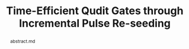 ---
title: Time-Efficient Qudit Gates through Incremental Pulse Re-seeding
layout: project
publisher: IEEE International Conference on Quantum Computing and Engineering (QCE 2022)
image: /assets/img/projects/ipr/hero.png
items:
    - name: .pdf
      link: /assets/papers/seifert_timeefficient_2022.pdf
    - name: publication
      link: "https://doi.org/10.1109/QCE53715.2022.00051"
    - name: arXiv
      link: https://arxiv.org/abs/2206.14975
    - name: poster
      link: /assets/files/QIP-2022.pdf
abstract: abstract.md
authors:
    - name: "Lennart Maximilian Seifert*"
      link: https://scholar.google.com/citations?user=k6RYl7kAAAAJ&hl=en&inst=5778974199078678248
      affiliation: University of Chicago
    - name: "Jason D. Chadwick*"
      link: https://www.jason-chadwick.com/
      affiliation: Carnegie Mellon University
    - name: "Andrew Litteken"
      link: http://andrewlitteken.com/
      affiliation: University of Chicago
    - name: "Frederic T. Chong"
      link: https://people.cs.uchicago.edu/~ftchong/
      affiliation: University of Chicago
    - name: "Jonathan M. Baker"
      link: https://www.jonathanmarkbaker.com/
      affiliation: University of Chicago
      last: true
figures:
  - file: /assets/img/projects/ipr/05_H_4_example.png
    caption: 05_H_4_example.md
  - file: /assets/img/projects/ipr/04_ipr_example.png
    width: 100%
    caption: 04_ipr_example.md
  - file: /assets/img/projects/ipr/06_infidelity_boxplots.png
    caption: 06_infidelity_boxplots.md
  - file: /assets/img/projects/ipr/07_scaling_1bit.png
    width: 100%
    caption: 07_scaling_1bit.md
  - file: /assets/img/projects/ipr/08_scaling_swap.png
    caption: 08_scaling_swap.md
---